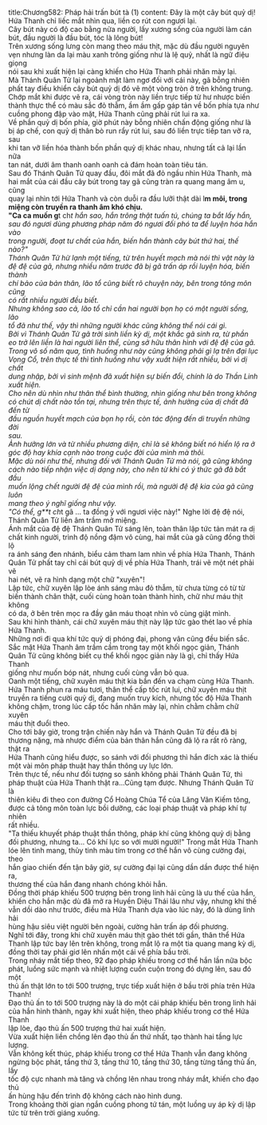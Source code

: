 title:Chương582: Pháp hải trấn bút tà (1)
content:
Đây là một cây bút quỷ dị!<br>Hứa Thanh chỉ liếc mắt nhìn qua, liền co rút con ngươi lại.<br>Cây bút này có độ cao bằng nửa người, lấy xương sống của người làm cán<br>bút, đầu người là đầu bút, tóc là lông bút!<br>Trên xương sống lưng còn mang theo máu thịt, mặc dù đầu người nguyên<br>vẹn nhưng làn da lại màu xanh trông giống như là lệ quỷ, nhất là ngữ điệu giọng<br>nói sau khi xuất hiện lại càng khiến cho Hứa Thanh phải nhăn mày lại.<br>Mà Thánh Quân Tử lại ngoảnh mặt làm ngơ đối với cái này, gã bỗng nhiên<br>phất tay điều khiển cây bút quỷ dị đó vẽ một vòng tròn ở trên không trung.<br>Chớp mắt khi được vẽ ra, cái vòng tròn này liền trực tiếp từ hư nhược biến<br>thành thực thể có màu sắc đỏ thẫm, ầm ầm gấp gáp tản về bốn phía tựa như<br>cuồng phong đập vào mặt, Hứa Thanh cũng phải rút lui ra xa.<br>Về phần quỷ dị bốn phía, giờ phút này bỗng nhiên chấn động giống như là<br>bị áp chế, con quỷ dị thân bò run rẩy rút lui, sau đó liền trực tiếp tan vỡ ra, sau<br>khi tan vỡ liền hóa thành bốn phần quỷ dị khác nhau, nhưng tất cả lại lần nữa<br>tan nát, dưới âm thanh oanh oanh cả đám hoàn toàn tiêu tán.<br>Sau đó Thánh Quân Tử quay đầu, đôi mắt đã đỏ ngầu nhìn Hứa Thanh, mà<br>hai mắt của cái đầu cây bút trong tay gã cũng tràn ra quang mang âm u, cũng<br>quay lại nhìn tới Hứa Thanh và còn duỗi ra đầu lưỡi thật dài l**m môi, trong<br>miệng còn truyền ra thanh âm khó chịu.<br>"Ca ca muốn g**t ch*t hắn sao, hắn trông thật tuấn tú, chúng ta bắt lấy hắn,<br>sau đó ngươi dùng phương pháp năm đó ngươi đối phó ta để luyện hóa hắn vào<br>trong người, đoạt tư chất của hắn, biến hắn thành cây bút thứ hai, thế nào?"<br>Thánh Quân Tử hừ lạnh một tiếng, từ trên huyết mạch mà nói thì vật này là<br>đệ đệ của gã, nhưng nhiều năm trước đã bị gã trấn áp rồi luyện hóa, biến thành<br>chí bảo của bản thân, lão tổ cũng biết rõ chuyện này, bên trong tông môn cũng<br>có rất nhiều người đều biết.<br>Nhưng không sao cả, lão tổ chỉ cần hai người bọn họ có một người sống, lão<br>tổ đã như thế, vậy thì những người khác cũng không thể nói cái gì.<br>Bởi vì Thánh Quân Tử gã trời sinh liền kỳ dị, một khắc gã sinh ra, từ phần<br>eo trở lên liền là hai người liên thể, cùng sở hữu thân hình với đệ đệ của gã.<br>Trong vô số năm qua, tình huống như này cũng không phải gì lạ trên đại lục<br>Vọng Cổ, trên thực tế thì tình huống như vậy xuất hiện rất nhiều, bởi vì dị chất<br>dung nhập, bởi vì sinh mệnh đã xuất hiện sự biến đổi, chính là do Thần Linh<br>xuất hiện.<br>Cho nên dù nhìn như thân thể bình thường, nhìn giống như bên trong không<br>có chút dị chất nào tồn tại, nhưng trên thực tế, ảnh hưởng của dị chất đã đến từ<br>đầu nguồn huyết mạch của bọn họ rồi, còn tác động đến di truyền những đời<br>sau.<br>Ảnh hưởng lớn và từ nhiều phương diện, chỉ là sẽ không biết nó hiển lộ ra ở<br>góc độ hay khía cạnh nào trong cuộc đời của mình mà thôi.<br>Mặc dù nói như thế, nhưng đối với Thánh Quân Tử mà nói, gã cũng không<br>cách nào tiếp nhận việc dị dạng này, cho nên từ khi có ý thức gã đã bắt đầu<br>muốn lộng chết người đệ đệ của mình rồi, mà người đệ đệ kia của gã cũng luôn<br>mang theo ý nghĩ giống như vậy.<br>"Có thể, g**t ch*t gã … ta đồng ý với ngươi việc này!" Nghe lời đệ đệ nói,<br>Thánh Quân Tử liền âm trầm mở miệng.<br>Ánh mắt của đệ đệ Thánh Quân Tử sáng lên, toàn thân lập tức tản mát ra dị<br>chất kinh người, trình độ nồng đậm vô cùng, hai mắt của gã cũng đồng thời lộ<br>ra ánh sáng đen nhánh, biểu cảm tham lam nhìn về phía Hứa Thanh, Thánh<br>Quân Tử phất tay chỉ cái bút quỷ dị về phía Hứa Thanh, trái vẽ một nét phải vẽ<br>hai nét, vẽ ra hình dạng một chữ "xuyên"!<br>Lập tức, chữ xuyên lập lòe ánh sáng màu đỏ thẫm, từ chưa từng có từ từ<br>biến thành chân thật, cuối cùng hoàn toàn thành hình, chữ như máu thịt không<br>có da, ở bên trên mọc ra đầy gân máu thoạt nhìn vô cùng giật mình.<br>Sau khi hình thành, cái chữ xuyên máu thịt này lập tức gào thét lao về phía<br>Hứa Thanh.<br>Những nơi đi qua khí tức quỷ dị phóng đại, phong vân cũng đều biến sắc.<br>Sắc mặt Hứa Thanh âm trầm cầm trong tay một khối ngọc giản, Thánh<br>Quân Tử cũng không biết cụ thể khối ngọc giản này là gì, chỉ thấy Hứa Thanh<br>giống như muốn bóp nát, nhưng cuối cùng vẫn bỏ qua.<br>Oanh một tiếng, chữ xuyên máu thịt kia bắn đến va chạm cùng Hứa Thanh.<br>Hứa Thanh phun ra máu tươi, thân thể cấp tốc rút lui, chữ xuyên máu thịt<br>truyền ra tiếng cười quỷ dị, đang muốn truy kích, nhưng tốc độ Hứa Thanh<br>không chậm, trong lúc cấp tốc hắn nhăn mày lại, nhìn chằm chằm chữ xuyên<br>máu thịt đuổi theo.<br>Cho tới bây giờ, trong trận chiến này hắn và Thánh Quân Tử đều đã bị<br>thương nặng, mà nhược điểm của bản thân hắn cũng đã lộ ra rất rõ ràng, thật ra<br>Hứa Thanh cũng hiểu được, so sánh với đối phương thì hắn đích xác là thiếu<br>một vài môn pháp thuật hay thần thông uy lực lớn.<br>Trên thực tế, nếu như đối tượng so sánh không phải Thánh Quân Tử, thì<br>pháp thuật của Hứa Thanh thật ra...Cũng tạm được. Nhưng Thánh Quân Tử là<br>thiên kiêu đi theo con đường Cổ Hoàng Chúa Tể của Lăng Vân Kiếm tông,<br>được cả tông môn toàn lực bồi dưỡng, các loại pháp thuật và pháp khí tự nhiên<br>rất nhiều.<br>"Ta thiếu khuyết pháp thuật thần thông, pháp khí cũng không quỷ dị bằng<br>đối phương, nhưng ta... Có khí lực so với mười người!" Trong mắt Hứa Thanh<br>lóe lên tinh mang, thủy tinh màu tím trong cơ thể hắn vô cùng cường đại, theo<br>hắn giao chiến đến tận bây giờ, sự cường đại lại cũng dần dần được thể hiện ra,<br>thương thế của hắn đang nhanh chóng khỏi hẳn.<br>Đồng thời pháp khiếu 500 trượng bên trong linh hải cũng là ưu thế của hắn,<br>khiến cho hắn mặc dù đã mở ra Huyền Diệu Thái lâu như vậy, nhưng khí thế<br>vẫn dồi dào như trước, điều mà Hứa Thanh dựa vào lúc này, đó là dùng linh hải<br>hùng hậu siêu việt người bên ngoài, cường hãn trấn áp đối phương.<br>Nghĩ tới đây, trong khi chữ xuyên máu thịt gào thét tới gần, thân thể Hứa<br>Thanh lập tức bay lên trên không, trong mắt lộ ra một tia quang mang kỳ dị,<br>đồng thời tay phải giơ lên nhấn một cái về phía bầu trời.<br>Trong nháy mắt tiếp theo, 92 đạo pháp khiếu trong cơ thể hắn lần nữa bộc<br>phát, luồng sức mạnh và nhiệt lượng cuồn cuộn trong đó dựng lên, sau đó một<br>thủ ấn thật lớn to tới 500 trượng, trực tiếp xuất hiện ở bầu trời phía trên Hứa<br>Thanh!<br>Đạo thủ ấn to tới 500 trượng này là do một cái pháp khiếu bên trong linh hải<br>của hắn hình thành, ngay khi xuất hiện, theo pháp khiếu trong cơ thể Hứa Thanh<br>lập lòe, đạo thủ ấn 500 trượng thứ hai xuất hiện.<br>Vừa xuất hiện liền chồng lên đạo thủ ấn thứ nhất, tạo thành hai tầng lực<br>lượng.<br>Vẫn không kết thúc, pháp khiếu trong cơ thể Hứa Thanh vẫn đang không<br>ngừng bộc phát, tầng thứ 3, tầng thứ 10, tầng thứ 30, tầng từng tầng thủ ấn, lấy<br>tốc độ cực nhanh mà tăng và chồng lên nhau trong nháy mắt, khiến cho đạo thủ<br>ấn hùng hậu đến trình độ không cách nào hình dung.<br>Trong khoảng thời gian ngắn cuồng phong tứ tán, một luồng uy áp kỳ dị lập<br>tức từ trên trời giáng xuống.